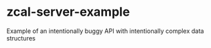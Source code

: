 # zcal-server-example
Example of an intentionally buggy API with intentionally complex data structures
